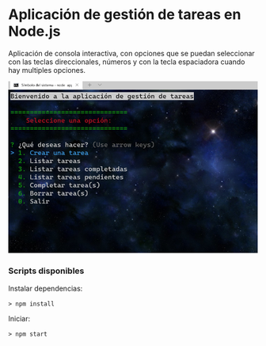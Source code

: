 # Aplicación de gestión de tareas en Node.js

Aplicación de consola interactiva, con opciones que se puedan seleccionar con las teclas direccionales, números y con la tecla espaciadora cuando hay multiples opciones.




![List prompt](https://github.com/ferdeolazabal/node-console-app-todo/blob/screen/screenshoots/node%20todo.png)


### Scripts disponibles

Instalar dependencias:
```shell
> npm install
```

Iniciar:
```shell
> npm start
